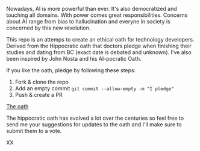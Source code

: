 
Nowadays, AI is more powerful than ever. It's also democratized and touching all domains. 
With power comes great responsibilities. 
Concerns about AI range from bias to hallucination and everyne in society is concerned by this new revolution. 

This repo is an attemps to create an ethical oath for technology developers.
Derived from the Hippocratic oath that doctors pledge when finishing their studies and dating from BC (exact date is 
debated and unknown). I've also been inspired by John Nosta and his AI-pocratic Oath. 

If you like the oath, pledge by following these steps: 

1. Fork & clone the repo
3. Add an empty commit 
```git commit --allow-empty -m "I pledge"```
4. Push & create a PR

[The oath](AIEthicOath.md)

The hippocratic oath has evolved a lot over the centuries so feel free to send me your suggestions for updates to the 
oath and I'll make sure to submit them to a vote. 

XX